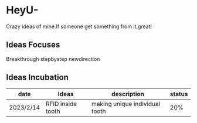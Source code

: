 # HeyU-
Crazy ideas of mine.If someone get something from it,great!

## Ideas Focuses
Breakthrough stepbystep newdirection

## Ideas Incubation
date 	| Ideas | description | status
----|----|----|----
2023/2/14 |RFID inside tooth|making unique individual tooth|20%

 
